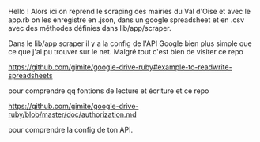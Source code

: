 Hello ! Alors ici on reprend le scraping des mairies du Val d'Oise et avec le app.rb on les enregistre en .json, dans un google spreadsheet et en .csv avec des méthodes définies dans lib/app/scraper.

Dans le lib/app scraper il y a la config de l'API Google bien plus simple que ce que j'ai pu trouver sur le net. Malgré tout c'est bien de visiter ce repo

https://github.com/gimite/google-drive-ruby#example-to-readwrite-spreadsheets 

pour comprendre qq fontions de lecture et écriture et ce repo

https://github.com/gimite/google-drive-ruby/blob/master/doc/authorization.md

pour comprendre la config de ton API.
